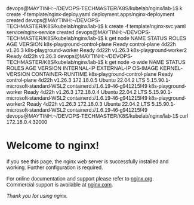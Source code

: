 devops@MAYTINH:~/DEVOPS-TECHMASTER/K8S/kubelab/nginx/lab-1$ k create -f template/nginx-deploy.yaml 
deployment.apps/nginx-deployment created
devops@MAYTINH:~/DEVOPS-TECHMASTER/K8S/kubelab/nginx/lab-1$ k create -f template/nginx-svc.yaml
service/nginx-service created
devops@MAYTINH:~/DEVOPS-TECHMASTER/K8S/kubelab/nginx/lab-1$ k get node
NAME                           STATUS   ROLES           AGE     VERSION
k8s-playground-control-plane   Ready    control-plane   4d22h   v1.26.3
k8s-playground-worker          Ready    <none>          4d22h   v1.26.3
k8s-playground-worker2         Ready    <none>          4d22h   v1.26.3
devops@MAYTINH:~/DEVOPS-TECHMASTER/K8S/kubelab/nginx/lab-1$ k get node -o wide
NAME                           STATUS   ROLES           AGE     VERSION   INTERNAL-IP   EXTERNAL-IP   OS-IMAGE             KERNEL-VERSION                      CONTAINER-RUNTIME
k8s-playground-control-plane   Ready    control-plane   4d22h   v1.26.3   172.18.0.5    <none>        Ubuntu 22.04.2 LTS   5.15.90.1-microsoft-standard-WSL2   containerd://1.6.19-46-g941215f49
k8s-playground-worker          Ready    <none>          4d22h   v1.26.3   172.18.0.4    <none>        Ubuntu 22.04.2 LTS   5.15.90.1-microsoft-standard-WSL2   containerd://1.6.19-46-g941215f49
k8s-playground-worker2         Ready    <none>          4d22h   v1.26.3   172.18.0.3    <none>        Ubuntu 22.04.2 LTS   5.15.90.1-microsoft-standard-WSL2   containerd://1.6.19-46-g941215f49
devops@MAYTINH:~/DEVOPS-TECHMASTER/K8S/kubelab/nginx/lab-1$ curl 172.18.0.4:32000
<!DOCTYPE html>
<html>
<head>
<title>Welcome to nginx!</title>
<style>
html { color-scheme: light dark; }
body { width: 35em; margin: 0 auto;
font-family: Tahoma, Verdana, Arial, sans-serif; }
</style>
</head>
<body>
<h1>Welcome to nginx!</h1>
<p>If you see this page, the nginx web server is successfully installed and
working. Further configuration is required.</p>

<p>For online documentation and support please refer to
<a href="http://nginx.org/">nginx.org</a>.<br/>
Commercial support is available at
<a href="http://nginx.com/">nginx.com</a>.</p>

<p><em>Thank you for using nginx.</em></p>
</body>
</html>